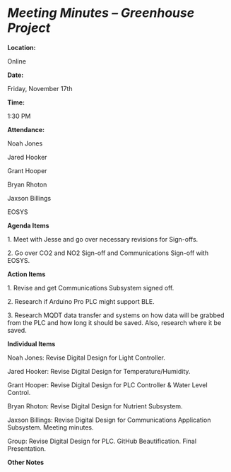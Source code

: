 <a name="br1"></a> 

# *Meeting Minutes – Greenhouse Project*<a name="br1"></a> 

**Location:**

Online

**Date:**

Friday, November 17th

**Time:**

1:30 PM

**Attendance:**

Noah Jones

Jared Hooker

Grant Hooper

Bryan Rhoton

Jaxson Billings

EOSYS

**Agenda Items**

1\. Meet with Jesse and go over necessary revisions for Sign-offs.

2\. Go over CO2 and NO2 Sign-off and Communications Sign-off with EOSYS.

**Action Items**

1\. Revise and get Communications Subsystem signed off.

2\. Research if Arduino Pro PLC might support BLE.

3\. Research MQDT data transfer and systems on how data will be grabbed from the PLC and how long it should be saved. Also, research where it be saved.

**Individual Items**

Noah Jones: Revise Digital Design for Light Controller.

Jared Hooker: Revise Digital Design for Temperature/Humidity.

Grant Hooper: Revise Digital Design for PLC Controller & Water Level Control.

Bryan Rhoton: Revise Digital Design for Nutrient Subsystem.

Jaxson Billings: Revise Digital Design for Communications Application Subsystem. Meeting minutes.

Group: Revise Digital Design for PLC. GitHub Beautification. Final Presentation.

**Other Notes**